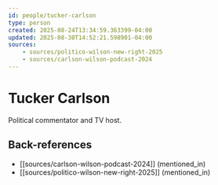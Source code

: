 ```yaml
---
id: people/tucker-carlson
type: person
created: 2025-08-24T13:34:59.363399-04:00
updated: 2025-08-30T14:52:21.598901-04:00
sources:
    - sources/politico-wilson-new-right-2025
    - sources/carlson-wilson-podcast-2024
---
```


# Tucker Carlson

Political commentator and TV host.

## Back-references
<!-- Auto-maintained by the system -->
- [[sources/carlson-wilson-podcast-2024]] (mentioned_in)
- [[sources/politico-wilson-new-right-2025]] (mentioned_in)

